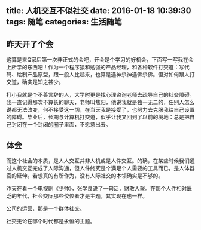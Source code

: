 title: 人机交互不似社交
date: 2016-01-18 10:39:30
tags: 随笔
categories: 生活随笔
---

## 昨天开了个会
这算是来Q家后第一次非正式的会吧，开会是个学习的好机会，下面写一写我在会上所学的东西吧！作为一个程序猿和勉强的产品经理，和各种软件打交道：写代码、绘制产品原型，跟一般人比起来，也算是遇神杀神遇佛杀佛。但对如何跟人打交道，确实是知之甚少。

打小我就是个不善言辞的人，大学时更是找心理咨询老师去疏导自己的社交障碍。我一直记得那次不算长的聊天，老师叫焦阳，他说我就是独一无二的，任别人怎么说都无法改变，何不接受这一切，在当天我是接受了，也努力去克服我给自己设置的障碍。毕业后，长期与计算机打交道，似乎让我又回到了以前的境地：总是把自己封闭在一个封闭的圈子里面，不愿意出去。

## 体会

而这个社会的本质，是人人交互并非人机或是人件交互。的确，在某些时候我们通过人机交互完成了人际沟通，但人件终究是个满足个人需要的工具而已，是人体器官的延伸。若想真的有所作为，没有人际社交的本领确实是不够的。

昨天在看一个电视剧《少帅》，张学良说了一句话，财散人聚。在那个人件相对匮乏的年代，社会交际那些佼佼者才是主题，其实现在也一样。

公司的运营，那是一个群体社交。

社交无论在哪个时代都是永恒的主题。
